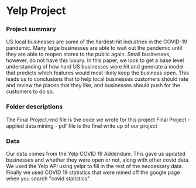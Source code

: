 # Yelp Project
 
### Project summary  
US local businesses are some of the hardest-hit industries in the COVID-19 pandemic. Many large businesses are able to wait out the pandemic until they are able to reopen stores to the public again. Small businesses, however, do not have this luxury. In this paper, we look to get a base level understanding of how hard US businesses were hit and generate a model that predicts which features would most likely keep the business open.  This leads us to conclusions that to help local businesses customers should rate and review the places that they like, and businesses should push for the customers to do so.

### Folder descriptions
The Final Project.rmd file is the code we wrote for this project
Final Project - applied data mining - pdf file is the final write up of our project


### Data 
Our data comes from the Yelp COVID 19 Addendum.  This gave us updated businesses and whether they were open or not, along with other covid data.  We used the Yelp API using yelpr to fill in the rest of the neccessary data.  Finally we used COVID 19 statistics that were mined off the google page when you search "covid statistics"
